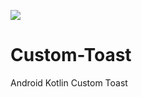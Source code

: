 [![](https://jitpack.io/v/GoodAppR/Custom-Toast.svg)](https://jitpack.io/#GoodAppR/Custom-Toast)
# Custom-Toast
Android Kotlin Custom Toast
